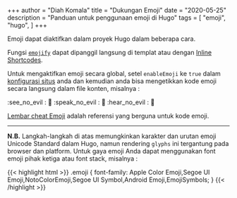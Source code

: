 +++
author = "Diah Komala"
title = "Dukungan Emoji"
date = "2020-05-25"
description = "Panduan untuk penggunaan emoji di Hugo"
tags = [
    "emoji",
	"hugo",
]
+++

Emoji dapat diaktifkan dalam proyek Hugo dalam beberapa cara.
<!--more-->
Fungsi [`emojify`](https://gohugo.io/functions/emojify/) dapat dipanggil langsung di templat atau dengan [Inline Shortcodes](https://gohugo.io/templates/shortcode-templates/#inline-shortcodes).

Untuk mengaktifkan emoji secara global, setel `enableEmoji` ke `true` dalam [konfigurasi situs](https://gohugo.io/getting-started/configuration/) anda dan kemudian anda bisa mengetikkan kode emoji secara langsung dalam file konten, misalnya :

:see_no_evil : :see_no_evil: :speak_no_evil : :speak_no_evil: :hear_no_evil : :hear_no_evil:

[Lembar cheat Emoji](http://www.emoji-cheat-sheet.com/) adalah referensi yang berguna untuk kode emoji.

***

**N.B.** Langkah-langkah di atas memungkinkan karakter dan urutan emoji Unicode Standard dalam Hugo, namun rendering `glyphs` ini tergantung pada browser dan platform. Untuk gaya emoji Anda dapat menggunakan font emoji pihak ketiga atau font stack, misalnya : 

{{< highlight html >}}
.emoji {
	font-family: Apple Color Emoji,Segoe UI Emoji,NotoColorEmoji,Segoe UI Symbol,Android Emoji,EmojiSymbols;
}
{{< /highlight >}}
